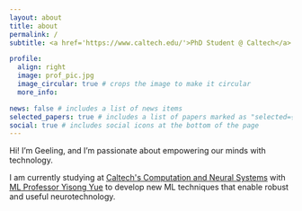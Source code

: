 ```yaml
---
layout: about
title: about
permalink: /
subtitle: <a href='https://www.caltech.edu/'>PhD Student @ Caltech</a>. ML for Neurotech

profile:
  align: right
  image: prof_pic.jpg
  image_circular: true # crops the image to make it circular
  more_info: 

news: false # includes a list of news items
selected_papers: true # includes a list of papers marked as "selected={true}"
social: true # includes social icons at the bottom of the page
---
```


Hi!  I’m Geeling, and I’m passionate about empowering our minds with technology. 

I am currently studying at [Caltech's Computation and Neural Systems](https://www.bbe.caltech.edu/academics/cns) with [ML Professor Yisong Yue](http://www.yisongyue.com/) to develop new ML techniques that enable robust and useful neurotechnology.
